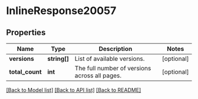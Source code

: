 # InlineResponse20057

## Properties
Name | Type | Description | Notes
------------ | ------------- | ------------- | -------------
**versions** | **string[]** | List of available versions. | [optional] 
**total_count** | **int** | The full number of versions across all pages. | [optional] 

[[Back to Model list]](../README.md#documentation-for-models) [[Back to API list]](../README.md#documentation-for-api-endpoints) [[Back to README]](../README.md)


